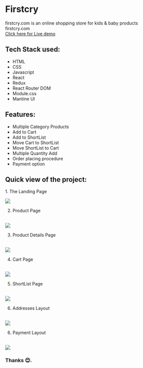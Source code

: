 # Firstcry
firstcry.com is an  online shopping store for kids & baby products firstcry.com <br/>
<a href="https://firstcry-com.vercel.app/" target="_blank">Click here for Live demo</a>

## Tech Stack used:
<ul>
  <li>HTML</li>
  <li>CSS</li>
  <li>Javascript</li>
  <li>React</li>
  <li>Redux</li>
  <li>React Router DOM</li>
  <li>Module.css</li>
  <li>Mantine UI</li>
</ul>

## Features:
<ul>
  
  <li> Multiple Category Products</li>
  <li>Add to Cart</li>
   <li>Add to ShortList</li>
   <li>Move Cart to ShortList</li>
   <li>Move ShortList to Cart</li>
    <li>Multiple Quantity Add</li>
  <li>Order placing procedure</li>
  <li>Payment option</li>

</ul>

<h2>Quick view of the project:</h2>
1. The Landing Page
<p></p>
<img src="https://user-images.githubusercontent.com/86958575/167280539-8117f48f-9812-484b-8d44-d48800c3dc8b.jpg" />


2. Product Page
<br>
<img src="https://user-images.githubusercontent.com/86958575/167280611-25a16385-3c65-4611-8154-dd09afacb74b.jpg" />

3. Product Details Page
<br>
<img src="https://user-images.githubusercontent.com/86958575/167280643-2ba58656-21d0-4aaa-b9d3-344b9ee2650b.jpg" />

4. Cart Page 
<br>
<img src="https://user-images.githubusercontent.com/86958575/167280711-92ba5e6e-ed27-4758-9c5c-e4944c14a004.jpg" />

5. ShortList Page
<br>
<img src="https://user-images.githubusercontent.com/86958575/167280721-7c03eddf-91d4-43df-b602-1b5d36127034.jpg" />

6. Addresses Layout
<br>
<img src="https://user-images.githubusercontent.com/86958575/167280825-e380f18d-7145-4b4e-8efe-171fb987cb86.jpg" />

6. Payment Layout
<br>
<img src="https://user-images.githubusercontent.com/86958575/167280845-b6b1546b-a78b-447b-a18e-9345d9dd5043.jpg" />

### Thanks 😊.
